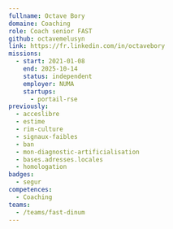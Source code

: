 ```yaml
---
fullname: Octave Bory
domaine: Coaching
role: Coach senior FAST
github: octavemelusyn
link: https://fr.linkedin.com/in/octavebory
missions:
  - start: 2021-01-08
    end: 2025-10-14
    status: independent
    employer: NUMA
    startups:
      - portail-rse
previously:
  - acceslibre
  - estime
  - rim-culture
  - signaux-faibles
  - ban
  - mon-diagnostic-artificialisation
  - bases.adresses.locales
  - homologation
badges:
  - segur
competences:
  - Coaching
teams:
  - /teams/fast-dinum
---
```

